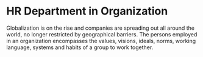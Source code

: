 # HR Department in Organization 
Globalization is on the rise and companies are spreading out all around the world, no longer restricted by geographical barriers. The persons employed in an organization encompasses the values, visions, ideals, norms, working language, systems and habits of a group to work together.


